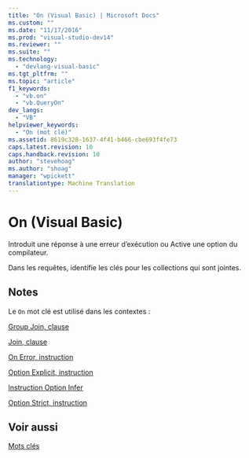 ```yaml
---
title: "On (Visual Basic) | Microsoft Docs"
ms.custom: ""
ms.date: "11/17/2016"
ms.prod: "visual-studio-dev14"
ms.reviewer: ""
ms.suite: ""
ms.technology: 
  - "devlang-visual-basic"
ms.tgt_pltfrm: ""
ms.topic: "article"
f1_keywords: 
  - "vb.on"
  - "vb.QueryOn"
dev_langs: 
  - "VB"
helpviewer_keywords: 
  - "On (mot clé)"
ms.assetid: 8619c328-1637-4f41-b466-cbe693f4fe73
caps.latest.revision: 10
caps.handback.revision: 10
author: "stevehoag"
ms.author: "shoag"
manager: "wpickett"
translationtype: Machine Translation
---
```

# On (Visual Basic)
Introduit une réponse à une erreur d’exécution ou Active une option du compilateur.  
  
 Dans les requêtes, identifie les clés pour les collections qui sont jointes.  
  
## Notes  
 Le `On` mot clé est utilisé dans les contextes :  
  
 [Group Join, clause](../../visual-basic/language-reference/queries/group-join-clause.md)  
  
 [Join, clause](../../visual-basic/language-reference/queries/join-clause.md)  
  
 [On Error, instruction](../../visual-basic/language-reference/statements/on-error-statement.md)  
  
 [Option Explicit, instruction](../../visual-basic/language-reference/statements/option-explicit-statement.md)  
  
 [Instruction Option Infer](../../visual-basic/language-reference/statements/option-infer-statement.md)  
  
 [Option Strict, instruction](../../visual-basic/language-reference/statements/option-strict-statement.md)  
  
## Voir aussi  
 [Mots clés](../../visual-basic/language-reference/keywords/index.md)